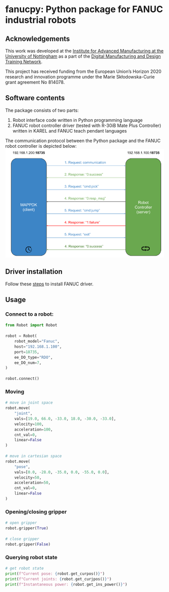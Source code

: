 # fanucpy: Python package for FANUC industrial robots

## Acknowledgements
This work was developed at the [Institute for Advanced Manufacturing at the University of Nottingham](https://www.nottingham.ac.uk/ifam/index.aspx) as a part of the [Digital Manufacturing and Design Training Network](https://dimanditn.eu/).

This project has received funding from the European Union’s Horizon 2020 research and innovation programme under the Marie Skłodowska-Curie grant agreement No 814078.

## Software contents
The package consists of two parts: 
1. Robot interface code written in Python programming language
2. FANUC robot controller driver (tested with R-30iB Mate Plus Controller) written in KAREL and FANUC teach pendant languages

The communication protocol between the Python package and the FANUC robot controller is depicted below:
![Communication Protocol](media/CommProtocol.png)

## Driver installation
Follow these [steps](fanuc.md) to install FANUC driver.

## Usage
### Connect to a robot:
```python
from Robot import Robot

robot = Robot(
    robot_model="Fanuc",
    host="192.168.1.100",
    port=18735,
    ee_DO_type="RDO",
    ee_DO_num=7,
)

robot.connect()
```

### Moving
```python
# move in joint space
robot.move(
    "joint",
    vals=[19.0, 66.0, -33.0, 18.0, -30.0, -33.0],
    velocity=100,
    acceleration=100,
    cnt_val=0,
    linear=False
)

# move in cartesian space
robot.move(
    "pose",
    vals=[0.0, -28.0, -35.0, 0.0, -55.0, 0.0],
    velocity=50,
    acceleration=50,
    cnt_val=0,
    linear=False
)
```

### Opening/closing gripper
```Python
# open gripper
robot.gripper(True)

# close gripper
robot.gripper(False)
```

### Querying robot state
```python
# get robot state
print(f"Current pose: {robot.get_curpos()}")
print(f"Current joints: {robot.get_curjpos()}")
print(f"Instantaneous power: {robot.get_ins_power()}")
```
